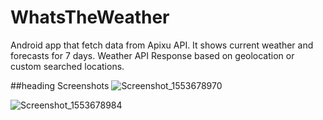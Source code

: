 # WhatsTheWeather
Android app that fetch data from Apixu API. It shows current weather and forecasts for 7 days. Weather API Response based on geolocation or custom searched locations.

##heading
Screenshots
![Screenshot_1553678970](https://user-images.githubusercontent.com/20950550/55065262-c7839680-507b-11e9-9a89-45cc3254791e.png)

![Screenshot_1553678984](https://user-images.githubusercontent.com/20950550/55065275-ceaaa480-507b-11e9-8f1d-f934b9fbcc61.png)
